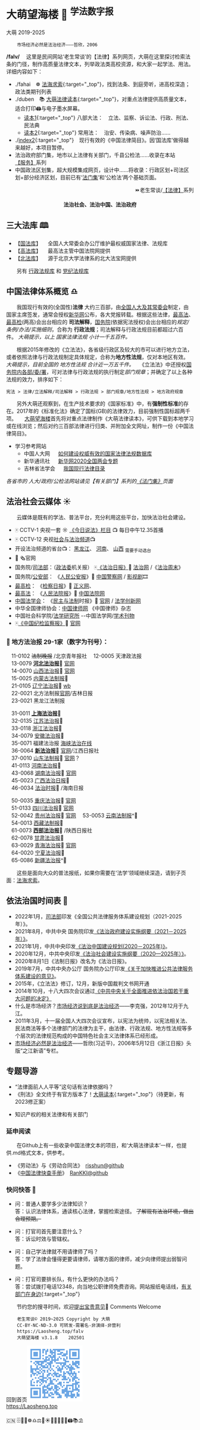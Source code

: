 大萌望海楼 🗼 <sup>学法数字报</sup>
=================
大萌	2019-2025
<base target="_blank">
<link rel="canonical" href="https://Laosheng.top/falv/" />

		市场经济必然是法治经济———哲欣，2006

**/falv/**	　这里是民间网站‘老生常谈’的【法律】系列网页，大萌在这里探讨检索法条的门径，制作高质量法律文本，列举政法类高校资源，和大家一起学法、用法。详细内容如下：

+	./fahai　☸️ [法海求索](fahai){:target="_top"}，找到法条、到庭旁听，进高校深造；政法类期刊列表
+	./duben　📚 [大萌法律读本](duben){:target="_top"}，对重点法律提供高质量文本，适合打印🖨与电子墨水屏幕。
	+ [读本1](duben1){:target="_top"} 八部大法：　立法、监察、诉讼法、行政、刑法、民法典
	+ [读本2](duben2){:target="_top"} 常用法：　治安、传染病、噪声防治……
+	./[index2](./index2){:target="_top"}　现行有效的《中国法律简目》。因‘国法库’做得越来越好，本项目暂停。
+	法治政府部门集，地市以上法律有关部门，千县公检法……收录在本站[【服务】](../fuwu)系列
+	中国政法区划集，超大规模集成网页，设计中……将收录：行政区划+司法区划+部分经济区划，目前已有‘[法门集](../fuwu/fazhi)’和‘公检法’两个基础页面。

<div align="right">
⏩老生常谈/<a href="https://Laosheng.top/falv" target="_top" title="大萌望海楼">【法律】</a>系列
</div>
<p align="center"><b>法治社会、法治中国、法治政府</b></p>


三大法库 🕮
--------

*	【[国法库](https://flk.npc.gov.cn/)】 　全国人大常委会办公厅维护最权威国家法律、法规库
*	【[高法库](https://www.chinacourt.org/law.shtml)】 　最高法主管中国法院网提供
*	【[北法库](https://www.pkulaw.com/law)】 　源于北京大学法律系的北大法宝网提供

　　另有 [行政法规库](http://www.gov.cn/zhengce/xzfgk/) 和 [党纪法规库](https://www.ccdi.gov.cn/fgk/index)


中国法律体系概览 ♎
-----------------

　　我国现行有效的(全国性)**法律** 大约三百部，由[全国人大及其常委会](http://www.npc.gov.cn "中国人大网")制定，由国家主席签发，通常会授权[新华网](http://www.xinhuanet.com)公布，各大党报转载。根据这些法律，[最高法](http://www.court.gov.cn)、[最高检](https://www.spp.gov.cn)(两高)会出台相应的 **司法解释**，[国务院](http://www.gov.cn)(依据宪法授权)会出台相应的*规定/条例/办法/实施细则*，合称为 **行政法规**；司法解释与行政法规目前都超过六百件。 *大萌提示，以上 国家法律法规 小计一千五百件。*

　　根据2015年修改的《立法法》，各省级行政区及较大的市可以进行地方立法，或者依照法律与行政法规制定具体规定，合称为**地方性法规**，仅对本地区有效。 *大萌提示，目前全国的 地方性法规 合计近一万五千件。*　　《立法法》中还授权[国务院内各部/委/署](/fuwu "有关部门在这里")，可对法律与行政法规的执行制定*部门规章*；并确定了以上各种法规的效力，排序如下：

	宪法 > 法律/立法解释/司法解释 > 行政法规 > 部门规章/地方性法规 > 地方政府规章

　　另外大萌还观察到，在生产技术要求的《国家标准》中，有**强制性标准**的存在。2017年的《标准化法》确定了国标(GB)的法律效力，目前强制性国标超两千项。　　[大萌望海楼](https://Laosheng.top/falv)首先将对重点法律制作《大萌法律读本》，可供下载到本地学习或在线浏览；然后对约三百部法律进行归类、并附加全文网址，制作一份《中国法律简目》。

* 学习参考网站
	- 中国人大网 　 	[如何建设权威有效的国家法律法规数据库](http://www.npc.gov.cn/npc/c30834/201906/3104caba7bc9498da69d6864b7e19132.shtml)
	- 新华通讯社 　 	[新华网2020全国两会专题](http://www.xinhuanet.com/politics/2020lh )
	- 吉林省法学会 　 	[我国现行法律目录](http://www.jlfxhw.com/flml/index.jhtml )

*各省市的 人大/政府/公检法网站请见【有关部门】系列的[《法门集》](../fuwu/fazhi)页面*


法治社会云媒体 ☀️
--------------

　　云媒体是既有的学法、普法平台，充分利用这些平台，加快法治社会建设。

*	🀄️ CCTV-1  央视一套 ☼ [《今日说法》栏目](https://tv.cctv.com/lm/jrsf ) 📺 每日中午12.35首播
*	🀄️ CCTV-12 央视[社会与法治频道](https://tv.cctv.com/live/cctv12)📺
*	开设法治频道的省台📺：
	[黑龙江](https://www.hljtv.com/live/folder424/)、
	[河南](https://static.hntv.tv/kds/#/)、
	[山西](https://www.sxrtv.com/tv/) <sub>需要手动选台</sub>
*	[]()📰 🗞️官网[]()
*	国务院/[司法部](https://www.moj.gov.cn)：（[政法委](http://www.chinaPeace.gov.cn "中国长安网")机关报）
	🀄️[《法治日报》](http://epaper.legaldaily.com.cn/fzrb/content/PaperIndex.htm)📰 [法治网](http://www.legaldaily.com.cn)
	/《[法治周末](http://www.legalweekly.cn/)》
*	国务院/[公安部](https://www.mps.gov.cn)：
	《[人民公安报](https://epaper.cpd.com.cn/szb/wwwcpd_9/dzb_16465/rmga/)》📰 [中国警察网](https://www.cpd.com.cn)
	/ [影视剧](https://media.cpd.com.cn)🎞
*	[最高检](https://www.spp.gov.cn)：
	《[检察日报](http://newspaper.jcrb.com)》📰 [正义网](https://www.jcrb.com)、
*	[最高法](https://www.court.gov.cn)：
	《[人民法院报](https://www.rmfyb.com/)》📰 [中国法院网](https://www.chinacourt.org/)
*	[中国法学会](https://www.chinalaw.org.cn/)：
	《[民主与法制](http://e.mzyfz.com/paper/index_2331.html)时报》📰 [官网](http://www.mzyfz.com)
	/ [法学创新网](http://www.fxcxw.org.cn)
*	中华全国律师协会：[中国律师网](https://www.acla.org.cn)
	《中国律师》杂志
*	中国社会科学院/[法学研究所](http://www.cass.cn/zuzhijigou/)
	--中国法学网/[学术刊物](http://iolaw.cssn.cn)
*	🀄️[《中国纪检监察报》](https://jjjcb.ccdi.gov.cn/epaper/)📰 [官网](https://www.ccdi.gov.cn)

<h3>📑 地方法治报 29-1家（数字为刊号）：</h3>

　11-0102	<del>法制晚报</del>	/北京青年报社
　12-0005	天津政法报	
　13-0079	**[河北法治报](https://szbz.hbfzb.com/)**📰 [官网](https://www.hbfzb.com)	
　14-0070	[山西法治报](http://epaper.sxrb.com/index_sxfzb.shtml)📰 [官网](https://www.sxfzb.com)	
　15-0025	[内蒙古法制报](http://www.nmgfzb.cn/xpaper)📰 	
　21-0105	[辽宁法治报](https://epaper.lnd.com.cn/fzbindex.html)📰 [wb](https://weibo.com/lnfzb)		
　22-0021	北方法制报[官网](http://www.bffzb.com/)/吉林日报	
　23-0021	黑龙江法制报	

　31-0011	**[上海法治报](http://www.shfzb.com.cn/shfzb/paperindex.htm)**📰 	
　32-0135	[江苏法治报](http://jsfzb.xhby.net/)📰 	
　33-0118	[浙江法治报](https://zjfzb.zjol.com.cn/paperindex.htm)📰 	
　34-0079	[安徽法治报](https://szb.ahnews.com.cn/fzb/pc/layout)📰 	
　35-0071	福建法治报 [海峡法治在线](http://www.hxfzzx.com/)	
　36-0064	**[新法治报](https://www.xepaper.com/xfzb/paperindex.htm)**📰 [官网](http://www.jxlaw.com.cn)/江西日报社	
　37-0010	[山东法制报](http://paper.dzwww.com/sdfzb/)📰 [官网](https://sdgonggao.cn/)？	
　41-0113	[河南法治报](https://newpaper.dahe.cn/jrab/paperindex.htm)📰 	
　43-0068	[湖南法治报](https://epaper.voc.com.cn/fzzb/paperindex.htm)📰 [官网](http://www.efaw.cn)	
　45-0023	[广西法治日报](http://ipaper.pagx.cn/)📰 	
　46-0034	[法治时报](http://szb.hnfazhi.com/)📰 /海南日报	

　50-0035	[重庆法治报](https://szb.cqfzb.net/)📰 [官网](https://www.cqfzb.net)	
　51-0133	[四川法治报](https://dzb.scfzbs.com/)📰 [官网](https://www.scfzbs.com)	
　52-0042	[贵州法治报](https://szb.fzshb.cn/)📰 [官网](https://www.fzshb.cn/)	
　53-0053	[云南法制报](https://www.ynfzb.cn/Column.aspx?ColId=353)^📰 	
　54-0013	[西藏法制报](https://e.xzxw.com/fzb/)📰 	
　61-0073	**[西部法治报](https://esb.xbfzb.com/paperindex.htm)**📰 /陕西日报社	
　62-0078	[甘肃法治报](https://szb.gansudaily.com.cn/gsfzb)📰 	
　63-0029	[青海法治报](https://www.qhfzb.com/epaper/pc/layout/)📰 [官网](https://www.qhfzb.com)	
　64-0020	[宁夏法治报](https://szb.nxrb.cn/nxfzb/)📰 	
　65-0086	[新疆法治报](https://www.xjfzb.com/fzb/)^📰 	

　　这些是面向大众的普法报纸，如果你需要在‘法学’领域继续深造，请到子页面：[法海求索](fahai)。


依法治国时间表 🔔
--------------

-	2022年1月，[司法部](http://www.moj.gov.cn/pub/sfbgw/jgsz/jgszjgtj/ggflfwglj/ggflfwgljtjxw/202204/t20220407_452300.html)印发《全国公共法律服务体系建设规划（2021-2025年）》。
-	2021年8月，中共中央 国务院印发[《法治政府建设实施纲要（2021－2025年）》](http://www.gov.cn/zhengce/2021-08/11/content_5630802.htm)。
-	2021年1月，中共中央印发[《法治中国建设规划(2020－2025年)》](http://politics.people.com.cn/n1/2021/0111/c1001-31995033.html)。
-	2020年12月，中共中央印发[《法治社会建设实施纲要（2020—2025年）》](http://www.gov.cn/zhengce/2020-12/07/content_5567791.htm)。
-	2020年8月1日《法制日报》改名为《法治日报》。
-	2019年7月，中共中央办公厅 国务院办公厅印发[《关于加快推进公共法律服务体系建设的意见》](http://www.gov.cn/zhengce/2019-07/10/content_5408010.htm)。
-	2015年，《立法法》修订，12月，新版中国裁判文书网开通
-	2014年10月，十八大四次会议通过[《中共中央关于全面推进依法治国若干重大问题的决定》](http://cpc.people.com.cn/n/2014/1029/c64387-25927606.html)
-	什么是市场经济？[市场经济说到底是法治经济](http://finance.sina.com.cn/china/20121230/041914157371.shtml "时任副总理李克强在区域发展与改革座谈会上的发言")——李克强，2012年12月于九江。
-	2011年3月，十一届全国人大四次会议宣布，以宪法为统帅，以宪法相关法、民法商法等多个法律部门的法律为主干，由法律、行政法规、地方性法规等多个层次的法律规范构成的中国特色社会主义法律体系已经形成。
-	[市场经济必然是法治经济](http://zjrb.zjol.com.cn/html/2006-05/12/content_95276.htm "时任省委书记习近平发文")——哲欣(习近平)，2006年5月12日《浙江日报》头版“之江新语”专栏。


专题导游
--------

+	“法律面前人人平等”这句话有法律依据吗？
+	《刑法》全文终于有官方版本了！[大萌读本](https://laosheng.top/falv/duben/2020-xingfa.txt){:target="_top"}（待更新，有2023修正案）
*	知识产权的相关法律和有关部门

<h3>延申阅读</h3>

　　在Github上有一些收录中国法律文本的项目，和‘大萌法律读本’一样，也提供.md格式文本，供参考。

*	《劳动法》与《劳动合同法》　[risshun@github](https://github.com/risshun/Chinese_Laws)
*	《[中国法律快查手册](https://lawrefbook.github.io/)》　[RanKKI@github](https://github.com/RanKKI/LawRefBook)

<h3>快问快答 💬</h3>

* 问：普通人要学多少法律知识？  
  答：认识法律体系，通读核心法律，掌握检索途径。  ~~了解现有法治环境，做出合理预期。~~

* 问：打官司首先要注意什么？  
  答：诉讼时效与管辖权。 <!-- 按三部诉讼法分为三种时效。民法三年，刑法五年~二十年，行政诉讼更短、分得更细。 -->

* 问：自己学法律就不用请律师了吗？  
  答：学了法律会懂得更要请律师，请哪方面的律师，减少向律师提出弱智问题。

* 问：打官司要排长队，有什么更快的办法吗？  
  答：尝试拨打电话12348，向当地公职律师免费咨询。网站报纸电话线，[有关部门在身边](../fuwu){:target="_top"}

<!-- + [自己打官司要做什么准备？]() （准备中）-->


　　节约您的搜寻时间，欢迎[提出宝贵意见](https://Laosheng.top/c/author)🙇 Comments Welcome

```
	老生常谈© 2019~2025	Copyright by 大萌
	CC-BY-NC-ND-3.0	可转发-需署名-非演绎-非营利
	https://Laosheng.top/falv
	大萌望海楼 v3.1.8	202501
```

回到首页<a href=".." title="返回老生常谈首页"><img src="../indexQR-Blue.png" /></a>  
https://Laosheng.top  
<!-- Global site tag (gtag.js) - Google Analytics -->
<script async src="https://www.googletagmanager.com/gtag/js?id=UA-179794713-1"></script>
<script>  window.dataLayer = window.dataLayer || [];
  function gtag(){dataLayer.push(arguments);}
  gtag('js', new Date());  gtag('config', 'UA-179794713-1');
</script>
🇨🇳 🗄️📃📑☸️♎⚖️🌅☀️📕📘📗📙📖🖨️📚⛱️
